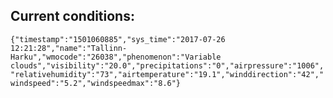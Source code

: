 ## Current conditions: 
 ``` {"timestamp":"1501060885","sys_time":"2017-07-26 12:21:28","name":"Tallinn-Harku","wmocode":"26038","phenomenon":"Variable clouds","visibility":"20.0","precipitations":"0","airpressure":"1006","relativehumidity":"73","airtemperature":"19.1","winddirection":"42","windspeed":"5.2","windspeedmax":"8.6"} ```
